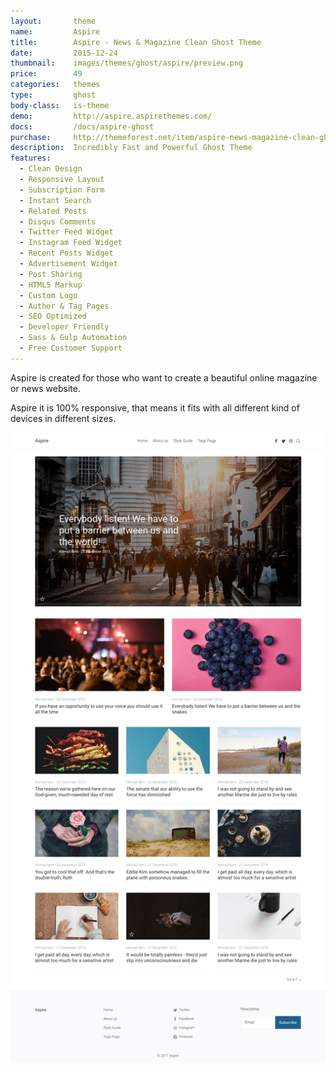 ```yaml
---
layout:       theme
name:         Aspire
title:        Aspire - News & Magazine Clean Ghost Theme
date:         2015-12-24
thumbnail:    images/themes/ghost/aspire/preview.png
price:        49
categories:   themes
type:         ghost
body-class:   is-theme
demo:         http://aspire.aspirethemes.com/
docs:         /docs/aspire-ghost
purchase:     http://themeforest.net/item/aspire-news-magazine-clean-ghost-theme/14230254?ref=aspirethemes
description:  Incredibly Fast and Powerful Ghost Theme
features:
  - Clean Design
  - Responsive Layout
  - Subscription Form
  - Instant Search
  - Related Posts
  - Disqus Comments
  - Twitter Feed Widget
  - Instagram Feed Widget
  - Recent Posts Widget
  - Advertisement Widget
  - Post Sharing
  - HTML5 Markup
  - Custom Logo
  - Author & Tag Pages
  - SEO Optimized
  - Developer Friendly
  - Sass & Gulp Automation
  - Free Customer Support
---
```


Aspire is created for those who want to create a beautiful online magazine or news website.

Aspire it is 100% responsive, that means it fits with all different kind of devices in different sizes.

![aspire-ghost-full-preview](/images/themes/ghost/aspire/full-preview.png)